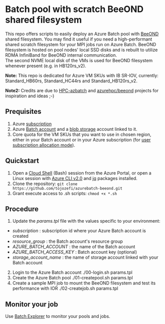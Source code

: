 # Batch pool with scratch BeeOND shared filesystem
This repo offers scripts to easily deploy an Azure Batch pool with [BeeOND](https://www.beegfs.io/wiki/BeeOND) shared filesystem. 
You may find it useful if you need a high-performant shared scratch filesystem for your MPI jobs run on Azure Batch.
BeeOND filesystem is hosted on pool nodes' local SSD disks and is rebuilt to utilize RDMA InfiniBand for BeeOND internal communication.  
The second NVME local disk of the VMs is used for BeeOND filesystem whenever present (e.g. in HB120rs_v2).

**Note:** This repo is dedicated for Azure VM SKUs with IB SR-IOV, currently: Standard_HB60rs, Standard_HC44rs and Standard_HB120rs_v2.

**Note2:** Credits are due to [HPC-azbatch](https://github.com/az-cat/HPC-azbatch) and [azurehpc/beeond](https://github.com/Azure/azurehpc/tree/master/examples/beeond) projects for inspiration and ideas ;-)

## Prequisites
1. Azure [subscription](https://azure.microsoft.com/en-us/) 
1. Azure [Batch account](https://azure.microsoft.com/en-us/services/batch/) and a [blob storage](https://azure.microsoft.com/en-us/services/storage/blobs/) account linked to it. 
2. Core quota for the VM SKUs that you want to use in chosen region, either in your Batch account or in your Azure subscription (for [user subscription allocation mode](https://docs.microsoft.com/en-us/azure/batch/batch-account-create-portal#additional-configuration-for-user-subscription-mode)).
## Quickstart
1. Open a [Cloud Shell](https://docs.microsoft.com/en-us/azure/cloud-shell/overview) (Bash) session from the Azure Portal, or open a Linux session with [Azure CLI v2.0](https://docs.microsoft.com/en-us/cli/azure/?view=azure-cli-latest) and [jq](https://stedolan.github.io/jq) packages installed.
2. Clone the repository: `git clone https://github.com/tojozefi/azurebatch-beeond.git`
3. Grant execute access to .sh scripts: `chmod +x *.sh`
## Procedure
1. Update the *params.tpl* file with the values specific to your environment:
* *subscription* : subscription id where your Azure Batch account is created
* *resource_group* : the Batch account's resource group 
* *AZURE_BATCH_ACCOUNT* : the name of the Batch account
* *AZURE_BATCH_ACCESS_KEY* : Batch account key (optional)
* *storage_account_name* : the name of storage account linked with your Batch account
2. Login to the Azure Batch account
    ./00-login.sh params.tpl
3. Create the Azure Batch pool
    ./01-createpool.sh params.tpl
4. Create a sample MPI job to mount the BeeOND filesystem and test its performance with IOR
    ./02-createjob.sh params.tpl
## Monitor your job
Use [Batch Explorer](https://azure.github.io/BatchExplorer/) to monitor your pools and jobs. 
